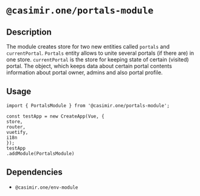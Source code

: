 # `@casimir.one/portals-module`

## Description
The module creates store for two new entities called `portals` and `currentPortal`.
`Portals` entity allows to unite several portals (if there are) in one store.
`currentPortal` is the store for keeping state of certain (visited) portal. The object,
which keeps data about certain portal contents information about portal owner, admins
and also portal profile.

## Usage

```
import { PortalsModule } from '@casimir.one/portals-module';
```
```
const testApp = new CreateApp(Vue, {
store,
router,
vuetify,
i18n
});
testApp
.addModule(PortalsModule)
```

## Dependencies

* `@casimir.one/env-module`
